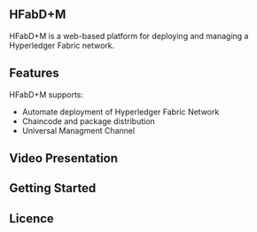 ## HFabD+M

HFabD+M is a web-based platform for deploying and managing a Hyperledger Fabric network.

## Features 

HFabD+M supports:
- Automate deployment of Hyperledger Fabric Network
- Chaincode and package distribution
- Universal Managment Channel

## Video Presentation


## Getting Started 

## Licence

